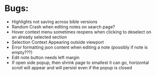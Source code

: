 # Bugs:
- Highlights not saving across bible versions
- Random Crash when editing notes on search page?
- Hover context menu sometimes reopens when clicking to deselect on an already selected section
- Selection Context Appearing outside viewport
- Error formatting json content when editing a note (possibly if note is empty???)
- Edit note button needs left margin
- If open side popup, then shrink page to smallest it can go, horizontal scroll will appear and will persist even if the popup is closed